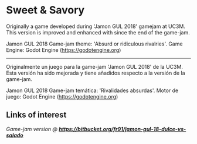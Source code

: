 # Sweet & Savory
Originally a game developed during 'Jamon GUL 2018' gamejam  at UC3M.
This version is improved and enhanced with since the end of the game-jam.

Jamon GUL 2018 Game-jam theme: 'Absurd or ridiculous rivalries'.
Game Engine: Godot Engine (https://godotengine.org)

-------

Originalmente un juego para la game-jam 'Jamon GUL 2018' de la UC3M.
Esta versión ha sido mejorada y tiene añadidos respecto a la versión de la game-jam.

Jamon GUL 2018 Game-jam temática: 'Rivalidades absurdas'.
Motor de juego: Godot Engine (https://godotengine.org)


## Links of interest
_Game-jam version @ **https://bitbucket.org/fr91/jamon-gul-18-dulce-vs-salado**_
